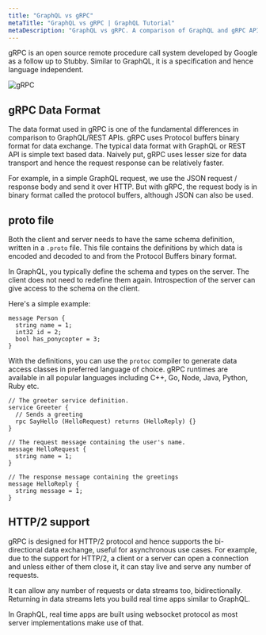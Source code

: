 ```yaml
---
title: "GraphQL vs gRPC"
metaTitle: "GraphQL vs gRPC | GraphQL Tutorial"
metaDescription: "GraphQL vs gRPC. A comparison of GraphQL and gRPC APIs, highlighting the key differences with examples and in detail about how they complement each other "
---
```


gRPC is an open source remote procedure call system developed by Google as a follow up to Stubby. Similar to GraphQL, it is a specification and hence language independent.

![gRPC](https://lh3.googleusercontent.com/po_JLnNNjHUaJqBlVf6BRqFWj2jzxCuCcGaLol4ho38UnhnKprQipoHJkRnvDdznnCxQxbr050yUEkFuikhbk_NxvtSwUN1W2V3VsA-I_Bfa71WrpSRkSkidnJpgDUbgXG2t-deT=s1600)

## gRPC Data Format

The data format used in gRPC is one of the fundamental differences in comparison to GraphQL/REST APIs. gRPC uses Protocol buffers binary format for data exchange. The typical data format with GraphQL or REST API is simple text based data. Naively put, gRPC uses lesser size for data transport and hence the request response can be relatively faster.

For example, in a simple GraphQL request, we use the JSON request / response body and send it over HTTP. But with gRPC, the request body is in binary format called the protocol buffers, although JSON can also be used.

## proto file

Both the client and server needs to have the same schema definition, written in a `.proto` file. This file contains the definitions by which data is encoded and decoded to and from the Protocol Buffers binary format.

In GraphQL, you typically define the schema and types on the server. The client does not need to redefine them again. Introspection of the server can give access to the schema on the client.

Here's a simple example:

```
message Person {
  string name = 1;
  int32 id = 2;
  bool has_ponycopter = 3;
}
```

With the definitions, you can use the `protoc` compiler to generate data access classes in preferred language of choice. gRPC runtimes are available in all popular languages including C++, Go, Node, Java, Python, Ruby etc.

```
// The greeter service definition.
service Greeter {
  // Sends a greeting
  rpc SayHello (HelloRequest) returns (HelloReply) {}
}

// The request message containing the user's name.
message HelloRequest {
  string name = 1;
}

// The response message containing the greetings
message HelloReply {
  string message = 1;
}
```

## HTTP/2 support

gRPC is designed for HTTP/2 protocol and hence supports the bi-directional data exchange, useful for asynchronous use cases. For example, due to the support for HTTP/2, a client or a server can open a connection and unless either of them close it, it can stay live and serve any number of requests.

It can allow any number of requests or data streams too, bidirectionally. Returning in data streams lets you build real time apps similar to GraphQL.

In GraphQL, real time apps are built using websocket protocol as most server implementations make use of that.
